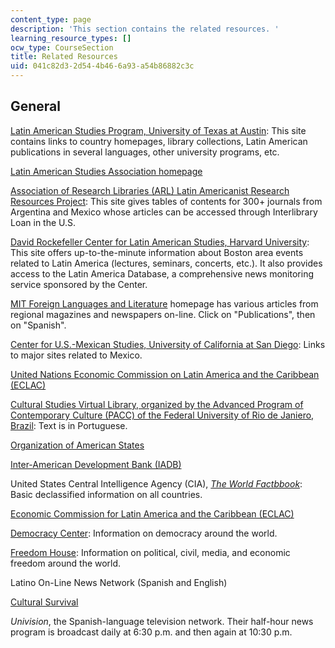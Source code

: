 ```yaml
---
content_type: page
description: 'This section contains the related resources. '
learning_resource_types: []
ocw_type: CourseSection
title: Related Resources
uid: 041c82d3-2d54-4b46-6a93-a54b86882c3c
---
```


General
-------

[Latin American Studies Program, University of Texas at Austin](http://www1.lanic.utexas.edu/las.html): This site contains links to country homepages, library collections, Latin American publications in several languages, other university programs, etc.

[Latin American Studies Association homepage](http://lasa.international.pitt.edu/)

[Association of Research Libraries (ARL) Latin Americanist Research Resources Project](http://lanic.utexas.edu/project/laoap/larrplibs.html): This site gives tables of contents for 300+ journals from Argentina and Mexico whose articles can be accessed through Interlibrary Loan in the U.S.

[David Rockefeller Center for Latin American Studies, Harvard University](http://drclas.harvard.edu/): This site offers up-to-the-minute information about Boston area events related to Latin America (lectures, seminars, concerts, etc.). It also provides access to the Latin America Database, a comprehensive news monitoring service sponsored by the Center.

[MIT Foreign Languages and Literature](http://web.mit.edu/fll/www/) homepage has various articles from regional magazines and newspapers on-line. Click on "Publications", then on "Spanish".

[Center for U.S.-Mexican Studies, University of California at San Diego](http://usmex.ucsd.edu/): Links to major sites related to Mexico.

[United Nations Economic Commission on Latin America and the Caribbean (ECLAC)](https://www.cepal.org/en)

[Cultural Studies Virtual Library, organized by the Advanced Program of Contemporary Culture (PACC) of the Federal University of Rio de Janiero, Brazil](http://www.bibvirtuais.ufrj.br/estudosculturais/): Text is in Portuguese.

[Organization of American States](https://www.britannica.com/topic/Organization-of-American-States)

[Inter-American Development Bank (IADB)](http://www.iadb.org/)

United States Central Intelligence Agency (CIA), [_The World Factbbook_](https://www.cia.gov/library/publications/the-world-factbook/): Basic declassified information on all countries.

[Economic Commission for Latin America and the Caribbean (ECLAC)](https://www.cepal.org/en)

[Democracy Center](http://www.democracyctr.org/): Information on democracy around the world.

[Freedom House](https://freedomhouse.org/): Information on political, civil, media, and economic freedom around the world.

Latino On-Line News Network (Spanish and English)

[Cultural Survival](http://www.cs.org/)

_Univision_, the Spanish-language television network. Their half-hour news program is broadcast daily at 6:30 p.m. and then again at 10:30 p.m.